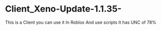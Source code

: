 # Client_Xeno-Update-1.1.35-
This is a Client you can use it In Roblox And use scripts It has UNC of 78%
